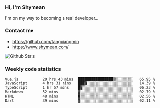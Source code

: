 ### Hi, I'm Shymean

I'm on my way to becoming a real developer...

### Contact me

- <https://github.com/tangxiangmin>
- <https://www.shymean.com/>

![Github Stats](https://github-readme-stats.vercel.app/api?username=tangxiangmin&show_icons=true&theme=dark)


###  Weekly code statistics

<!--START_SECTION:waka-->

```text
Vue.js           20 hrs 43 mins  ████████████████▒░░░░░░░░   65.95 %
JavaScript       4 hrs 31 mins   ███▓░░░░░░░░░░░░░░░░░░░░░   14.39 %
TypeScript       1 hr 57 mins    █▓░░░░░░░░░░░░░░░░░░░░░░░   06.23 %
Markdown         52 mins         ▓░░░░░░░░░░░░░░░░░░░░░░░░   02.79 %
HTML             48 mins         ▓░░░░░░░░░░░░░░░░░░░░░░░░   02.56 %
Dart             39 mins         ▓░░░░░░░░░░░░░░░░░░░░░░░░   02.11 %
```

<!--END_SECTION:waka-->